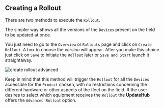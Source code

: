 ## Creating a Rollout

There are two methods to execute the `Rollout`.

The simpler way shows all the versions of the `Devices` present on the field to be updated at once.

You just need to go to the `Overview` or `Rollouts` page and click on `Create Rollout`. A box to choose the *version* will appear. After you make this choice just click on `Save` to initiate the `Rollout` later or `Save and Start` launch it straightaway.

![create rollout advanced](/img/Dashboard/createRollout.png)

Keep in mind that this method will trigger the `Rollout` for all the `Devices` accessible for the `Product` chosen, with no restrictions concerning the different hardware or other aspects of the fleet on the field. If the user desires to select which equipment receives the `Rollout` the **UpdateHub** offers the `Advanced Rollout` option. 
